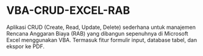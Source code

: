# VBA-CRUD-EXCEL-RAB
Aplikasi CRUD (Create, Read, Update, Delete) sederhana untuk manajemen Rencana Anggaran Biaya (RAB) yang dibangun sepenuhnya di Microsoft Excel menggunakan VBA. Termasuk fitur formulir input, database tabel, dan ekspor ke PDF.

